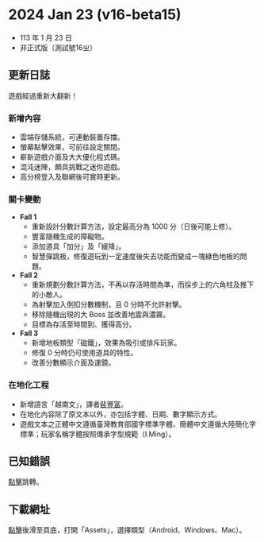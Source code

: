 # 2024 Jan 23 (v16-beta15)
- 113 年 1 月 23 日
- 非正式版（測試號16ㄓ）

## 更新日誌

遊戲經過重新大翻新！

### 新增內容
- 雲端存儲系統，可連動裝置存擋。
- 螢幕點擊效果，可前往設定關閉。
- 嶄新遊戲介面及大大優化程式碼。
- 混沌迷陣，頗具挑戰之迷你遊戲。
- 高分榜登入及聯網後可實時更新。

### 關卡變動

- **Fall 1** 
  - 重新設計分數計算方法，設定最高分為 1000 分（日後可能上修）。
  - 豐富隨機生成的障礙物。
  - 添加道具「加分」及「緩降」。
  - 智慧彈跳板，修復遊玩到一定速度後失去功能而變成一塊綠色地板的問題。
- **Fall 2**
  - 重新規劃分數計算方法，不再以存活時間為準，而採步上的六角柱及推下的小敵人。
  - 為射擊加入倒扣分數機制，且 0 分時不允許射擊。
  - 移除隨機出現的大 Boss 並改善地震與濃霧。
  - 目標為存活至時間到、獲得高分。
- **Fall 3**
  - 新增地板類型「磁鐵」，效果為吸引或排斥玩家。
  - 修復 0 分時仍可使用道具的特性。
  - 改善分數顯示介面及運鏡。

### 在地化工程

- 新增語言「越南文」，譯者[裴豐富](https://github.com/peifengfu)。
- 在地化內容除了原文本以外，亦包括字體、日期、數字顯示方式。
- 遊戲文本之正體中文遵循臺灣教育部國字標準字體、簡體中文遵循大陸簡化字標準；玩家名稱字體按照傳承字型規範（I.Ming）。

## 已知錯誤
[點擊](https://github.com/Zutek3134/Do-Not-Fall/blob/main/Known%20Bugs%20已知錯誤/國文/v國文.md#v16)跳轉。

## 下載網址
[點擊](https://github.com/Zutek3134/Do-Not-Fall/releases/tag/v16)後滑至頁底，打開「Assets」，選擇類型（Android、Windows、Mac）。